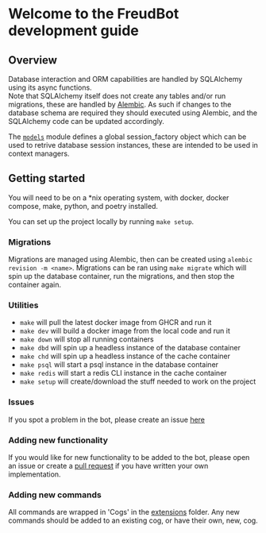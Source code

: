 # Welcome to the FreudBot development guide

## Overview

Database interaction and ORM capabilities are handled by SQLAlchemy using its
async functions. \
Note that SQLAlchemy itself does not create any tables and/or run migrations,
these are handled by [Alembic](#migrations). As such if changes to the database
schema are required they should executed using Alembic, and the SQLAlchemy code
can be updated accordingly.

The [`models`](bot/models/__init__.py) module defines a global session_factory
object which can be used to retrive database session instances, these are
intended to be used in context managers.

## Getting started

You will need to be on a *nix operating system, with docker, docker compose,
make, python, and poetry installed.

You can set up the project locally by running `make setup`.

### Migrations

Migrations are managed using Alembic, then can be created using
`alembic revision -m <name>`.
Migrations can be ran using `make migrate` which will spin up the database
container, run the migrations, and then stop the container again.

### Utilities

 - `make` will pull the latest docker image from GHCR and run it
 - `make dev` will build a docker image from the local code and run it
 - `make down` will stop all running containers
 - `make dbd` will spin up a headless instance of the database container
 - `make chd` will spin up a headless instance of the cache container
 - `make psql` will start a psql instance in the database container
 - `make redis` will start a redis CLI instance in the cache container
 - `make setup` will create/download the stuff needed to work on the project

### Issues

If you spot a problem in the bot, please create an issue
[here](https://github.com/Tibo-Ulens/freud_bot/issues/new)

### Adding new functionality

If you would like for new functionality to be added to the bot, please open an
issue or create a
[pull request](https://github.com/Tibo-Ulens/freud_bot/compare) if you have
written your own implementation.

### Adding new commands

All commands are wrapped in 'Cogs' in the [extensions](bot/extensions/) folder.
Any new commands should be added to an existing cog, or have their own, new,
cog.
